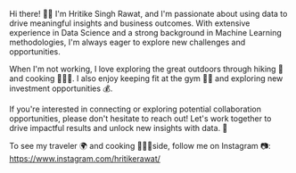 Hi there! 🙋‍♂️ I'm Hritike Singh Rawat, and I'm passionate about using data to drive meaningful insights and business outcomes. With extensive experience in Data Science and a strong background in Machine Learning methodologies, I'm always eager to explore new challenges and opportunities.

When I'm not working, I love exploring the great outdoors through hiking 🌲 and cooking 👨🏻‍🍳. I also enjoy keeping fit at the gym 🏋️‍♂️ and exploring new investment opportunities 💰.

If you're interested in connecting or exploring potential collaboration opportunities, please don't hesitate to reach out! Let's work together to drive impactful results and unlock new insights with data. 🚀

To see my traveler 🌍 and cooking 👨🏻‍🍳side, follow me on Instagram 📷: https://www.instagram.com/hritikerawat/
